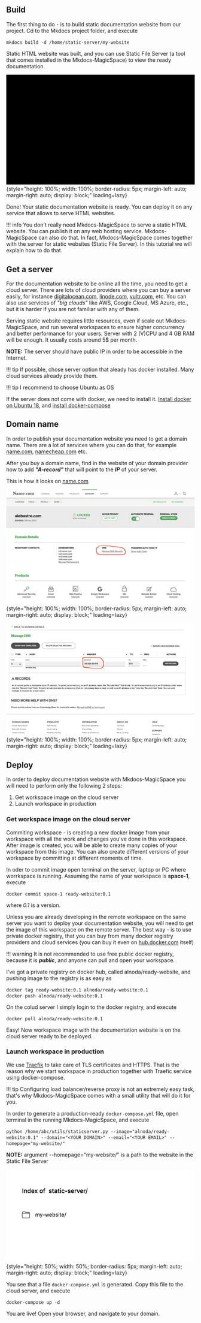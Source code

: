 
## Build 

The first thing to do - is to build static documentation website from our project. Cd to the Mkdocs project folder, and execute 

```
mkdocs build -d /home/static-server/my-website
```

Static HTML website was built, and you can use Static File Server (a tool that comes installed in the Mkdocs-MagicSpace) to view 
the ready documentation.

![Placeholder](img/static-website.gif){style="height: 100%; width: 100%; border-radius: 5px; margin-left: auto; margin-right: auto; display: block;" loading=lazy}


Done! Your static documentation website is ready. You can deploy it on any service that allows to serve HTML websites.   

!!! info
    You don't really need Mkdocs-MagicSpace to serve a static HTML website. You can publish it on any web hosting service. 
    Mkdocs-MagicSpace can also do that. In fact, Mkdocs-MagicSpace comes together with the server for static websites (Static 
    File Server). In this tutorial we will explain how to do that.

## Get a server

For the documentation website to be online all the time, you need to get a cloud server. There are lots of cloud providers where 
you can buy a server easily, for instance [digitalocean.com](https://digitalocean.com), [linode.com](https://linode.com), [vultr.com](https://vultr.com), etc. 
You can also use services of *"big clouds"* like AWS, Google Cloud, MS Azure, etc., but it is harder if you are not familiar with any of them.  

Serving static website requires little resources, even if scale out Mkdocs-MagicSpace, and run several workspaces to ensure 
higher concurrency and better performance for your users. Server with 2 (V)CPU and 4 GB RAM will be enough. It usually costs around 5$ per month.  

**NOTE:** The server should have public IP in order to be accessible in the Internet.  

!!! tip
    If possible, chose server option that aleady has docker installed. Many cloud services already provide them.

!!! tip
    I recommend to choose Ubuntu as OS 


If the server does not come with docker, we need to install it. [Install docker on Ubuntu 18](https://docs.docker.com/engine/install/ubuntu/), 
and [install docker-compose](https://docs.docker.com/compose/install/)

## Domain name

In order to publish your documentation website you need to get a domain name. There are a lot of services where you can do that, 
for example [name.com](https://name.com), [namecheap.com](https://namecheap.com) etc.   

After you buy a domain name, find in the website of your domain provider how to add ***"A-record"*** that will point to the ***IP*** 
of your server.   

This is how it looks on [name.com](https://name.com)  

![Placeholder](img/manage-dns.png){style="height: 100%; width: 100%; border-radius: 5px; margin-left: auto; margin-right: auto; display: block;" loading=lazy}

![Placeholder](img/add-a-record.png){style="height: 100%; width: 100%; border-radius: 5px; margin-left: auto; margin-right: auto; display: block;" loading=lazy}


## Deploy

In order to deploy documentation website with Mkdocs-MagicSpace you will need to perform only the following 2 steps:

1. Get workspace image on the cloud server
2. Launch workspace in production

### Get workspace image on the cloud server

Commiting workspace - is creating a new docker image from your workspace with all the work and changes you've done in this workspace. 
After image is created, you will be able to create many copies of your workspace from this image. You can also create different 
versions of your workspace by committing at different moments of time.  

In oder to commit image open terminal on the server, laptop or PC where worrkspace is running. Assuming the name of your 
workspace is **space-1**, execute 

```
docker commit space-1 ready-website:0.1
```

where *0.1* is a version.  

Unless you are already developing in the remote workspace on the same server you want to deploy your documentation website, 
you will need to get the image of this workspace on the remote server. The best way - is to use private docker registry, that 
you can buy from many docker registry providers and cloud services (you can buy it even on [hub.docker.com](https://hub.docker.com/) itself)   

!!! warning
    It is not recommended to use free public docker registry, because it is ***public***, 
    and anyone can pull and open your workspace. 

I've got a private registry on docker hub, called alnoda/ready-website, and pushing image to the registry is as easy as 

```
docker tag ready-website:0.1 alnoda/ready-website:0.1
docker push alnoda/ready-website:0.1
```

On the colud server I simply login to the docker registry, and execute 

```
docker pull alnoda/ready-website:0.1
```

Easy! Now workspace image with the documentation website is on the cloud server ready to be deployed.  

### Launch workspace in production

We use [Traefik](https://doc.traefik.io/traefik/https/tls/) to take care of TLS certificates and HTTPS. That is the reason why we start 
workspace in production together with Traefic service using docker-compose.   

!!! tip
    Configuring load balancer/reverse proxy is not an extremely easy task, that's why Mkdocs-MagicSpace comes with a small 
    utility that will do it for you. 
    
In order to generate a production-ready `docker-compose.yml` file, open terminal in the running Mkdocs-MagicSpace, and execute 

```
python /home/abc/utils/staticserver.py --image="alnoda/ready-website:0.1" --domain="<YOUR DOMAIN>" --email="<YOUR EMAIL>" --homepage="my-website/"
```

**NOTE:** argument --homepage="my-website/" is a path to the website in the Static File Server

![Placeholder](img/sfs-path.png){style="height: 50%; width: 50%; border-radius: 5px; margin-left: auto; margin-right: auto; display: block;" loading=lazy}

You see that a file `docker-compose.yml` is generated. Copy this file to the cloud server, and execute 

```
docker-compose up -d
```

You are live! Open your browser, and navigate to your domain.


